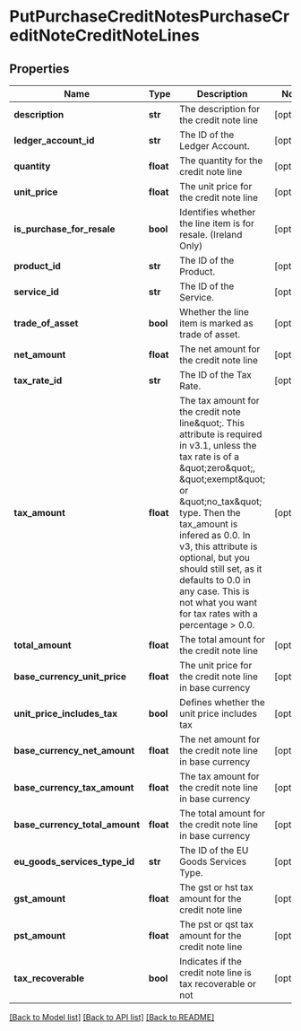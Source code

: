 # PutPurchaseCreditNotesPurchaseCreditNoteCreditNoteLines

## Properties
Name | Type | Description | Notes
------------ | ------------- | ------------- | -------------
**description** | **str** | The description for the credit note line | [optional] 
**ledger_account_id** | **str** | The ID of the Ledger Account. | [optional] 
**quantity** | **float** | The quantity for the credit note line | [optional] 
**unit_price** | **float** | The unit price for the credit note line | [optional] 
**is_purchase_for_resale** | **bool** | Identifies whether the line item is for resale. (Ireland Only) | [optional] 
**product_id** | **str** | The ID of the Product. | [optional] 
**service_id** | **str** | The ID of the Service. | [optional] 
**trade_of_asset** | **bool** | Whether the line item is marked as trade of asset. | [optional] 
**net_amount** | **float** | The net amount for the credit note line | [optional] 
**tax_rate_id** | **str** | The ID of the Tax Rate. | [optional] 
**tax_amount** | **float** | The tax amount for the credit note line\&quot;. This attribute is required in v3.1, unless the tax rate is of a \&quot;zero\&quot;, \&quot;exempt\&quot; or \&quot;no_tax\&quot; type. Then the tax_amount is infered as 0.0. In v3, this attribute is optional, but you should still set, as it defaults to 0.0 in any case. This is not what you want for tax rates with a percentage &gt; 0.0. | [optional] 
**total_amount** | **float** | The total amount for the credit note line | [optional] 
**base_currency_unit_price** | **float** | The unit price for the credit note line in base currency | [optional] 
**unit_price_includes_tax** | **bool** | Defines whether the unit price includes tax | [optional] 
**base_currency_net_amount** | **float** | The net amount for the credit note line in base currency | [optional] 
**base_currency_tax_amount** | **float** | The tax amount for the credit note line in base currency | [optional] 
**base_currency_total_amount** | **float** | The total amount for the credit note line in base currency | [optional] 
**eu_goods_services_type_id** | **str** | The ID of the EU Goods Services Type. | [optional] 
**gst_amount** | **float** | The gst or hst tax amount for the credit note line | [optional] 
**pst_amount** | **float** | The pst or qst tax amount for the credit note line | [optional] 
**tax_recoverable** | **bool** | Indicates if the credit note line is tax recoverable or not | [optional] 

[[Back to Model list]](../README.md#documentation-for-models) [[Back to API list]](../README.md#documentation-for-api-endpoints) [[Back to README]](../README.md)


